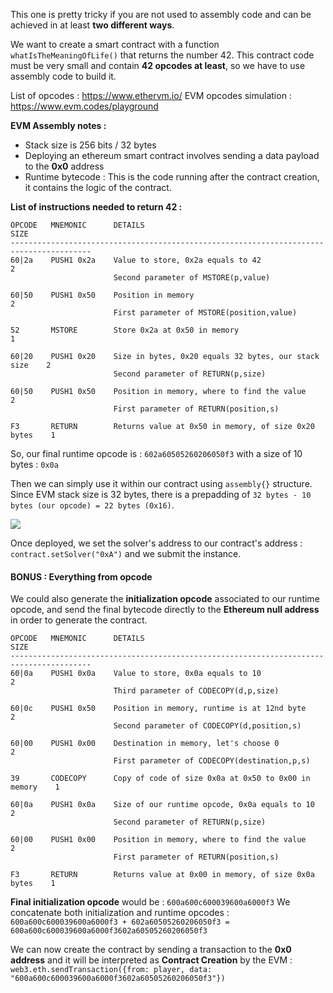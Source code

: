 This one is pretty tricky if you are not used to assembly code and can be achieved in at least **two different ways**.

We want to create a smart contract with a function `whatIsTheMeaningOfLife()` that returns the number 42. This contract code must be very small and contain **42 opcodes at least**, so we have to use assembly code to build it.

List of opcodes : https://www.ethervm.io/
EVM opcodes simulation : https://www.evm.codes/playground

**EVM Assembly notes :**
- Stack size is 256 bits / 32 bytes
- Deploying an ethereum smart contract involves sending a data payload to the **0x0** address
- Runtime bytecode : This is the code running after the contract creation, it contains the logic of the contract.

**List of instructions needed to return 42 :**

```
OPCODE   MNEMONIC      DETAILS                                                SIZE
----------------------------------------------------------------------------------------
60|2a    PUSH1 0x2a    Value to store, 0x2a equals to 42                      2
					   Second parameter of MSTORE(p,value)

60|50    PUSH1 0x50    Position in memory                                     2
					   First parameter of MSTORE(position,value)

52       MSTORE        Store 0x2a at 0x50 in memory                           1

60|20    PUSH1 0x20    Size in bytes, 0x20 equals 32 bytes, our stack size    2
					   Second parameter of RETURN(p,size)

60|50    PUSH1 0x50    Position in memory, where to find the value            2
                       First parameter of RETURN(position,s)

F3       RETURN        Returns value at 0x50 in memory, of size 0x20 bytes    1
```

So, our final runtime opcode is : ``602a60505260206050f3`` with a size of 10 bytes : `0x0a`

Then we can simply use it within our contract using `assembly{}` structure. Since EVM stack size is 32 bytes, there is a prepadding of `32 bytes - 10 bytes (our opcode) = 22 bytes (0x16)`.

![](https://github.com/xWhiteOuroboros/ethernaut-solutions-xwhiteouroboros/blob/main/Pictures/magicnumber.png)

Once deployed, we set the solver's address to our contract's address : `contract.setSolver("0xA")` and we submit the instance.

#### BONUS : Everything from opcode

We could also generate the **initialization opcode** associated to our runtime opcode, and send the final bytecode directly to the **Ethereum null address** in order to generate the contract. 

```
OPCODE   MNEMONIC      DETAILS                                                SIZE
----------------------------------------------------------------------------------------
60|0a    PUSH1 0x0a    Value to store, 0x0a equals to 10                      2
					   Third parameter of CODECOPY(d,p,size)

60|0c    PUSH1 0x50    Position in memory, runtime is at 12nd byte            2
					   Second parameter of CODECOPY(d,position,s)

60|00    PUSH1 0x00    Destination in memory, let's choose 0                  2
					   First parameter of CODECOPY(destination,p,s)

39       CODECOPY      Copy of code of size 0x0a at 0x50 to 0x00 in memory    1

60|0a    PUSH1 0x0a    Size of our runtime opcode, 0x0a equals to 10          2
                       Second parameter of RETURN(p,size)

60|00    PUSH1 0x00    Position in memory, where to find the value            2
                       First parameter of RETURN(position,s)

F3       RETURN        Returns value at 0x00 in memory, of size 0x0a bytes    1
```

**Final initialization opcode** would be : `600a600c600039600a6000f3`
We concatenate both initialization and runtime opcodes : `600a600c600039600a6000f3 + 602a60505260206050f3 = 600a600c600039600a6000f3602a60505260206050f3`

We can now create the contract by sending a transaction to the **0x0 address** and it will be interpreted as **Contract Creation** by the EVM :
`web3.eth.sendTransaction({from: player, data: "600a600c600039600a6000f3602a60505260206050f3"})`